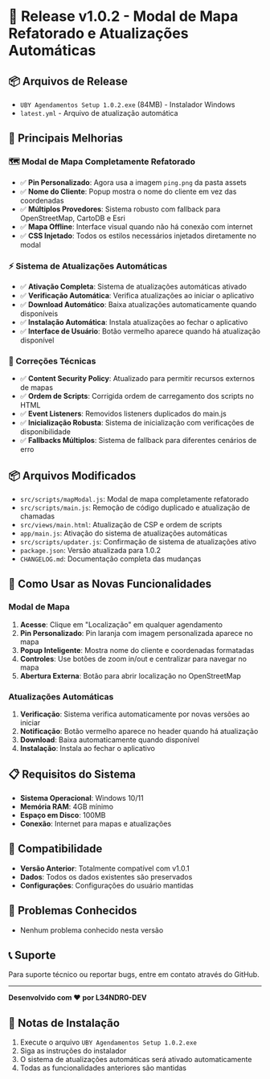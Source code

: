 # 🚀 Release v1.0.2 - Modal de Mapa Refatorado e Atualizações Automáticas

## 📦 Arquivos de Release
- `UBY Agendamentos Setup 1.0.2.exe` (84MB) - Instalador Windows
- `latest.yml` - Arquivo de atualização automática

## 🎯 Principais Melhorias

### 🗺️ Modal de Mapa Completamente Refatorado
- ✅ **Pin Personalizado**: Agora usa a imagem `ping.png` da pasta assets
- ✅ **Nome do Cliente**: Popup mostra o nome do cliente em vez das coordenadas
- ✅ **Múltiplos Provedores**: Sistema robusto com fallback para OpenStreetMap, CartoDB e Esri
- ✅ **Mapa Offline**: Interface visual quando não há conexão com internet
- ✅ **CSS Injetado**: Todos os estilos necessários injetados diretamente no modal

### ⚡ Sistema de Atualizações Automáticas
- ✅ **Ativação Completa**: Sistema de atualizações automáticas ativado
- ✅ **Verificação Automática**: Verifica atualizações ao iniciar o aplicativo
- ✅ **Download Automático**: Baixa atualizações automaticamente quando disponíveis
- ✅ **Instalação Automática**: Instala atualizações ao fechar o aplicativo
- ✅ **Interface de Usuário**: Botão vermelho aparece quando há atualização disponível

### 🔧 Correções Técnicas
- ✅ **Content Security Policy**: Atualizado para permitir recursos externos de mapas
- ✅ **Ordem de Scripts**: Corrigida ordem de carregamento dos scripts no HTML
- ✅ **Event Listeners**: Removidos listeners duplicados do main.js
- ✅ **Inicialização Robusta**: Sistema de inicialização com verificações de disponibilidade
- ✅ **Fallbacks Múltiplos**: Sistema de fallback para diferentes cenários de erro

## 📦 Arquivos Modificados
- `src/scripts/mapModal.js`: Modal de mapa completamente refatorado
- `src/scripts/main.js`: Remoção de código duplicado e atualização de chamadas
- `src/views/main.html`: Atualização de CSP e ordem de scripts
- `app/main.js`: Ativação do sistema de atualizações automáticas
- `src/scripts/updater.js`: Confirmação de sistema de atualizações ativo
- `package.json`: Versão atualizada para 1.0.2
- `CHANGELOG.md`: Documentação completa das mudanças

## 🚀 Como Usar as Novas Funcionalidades

### Modal de Mapa
1. **Acesse**: Clique em "Localização" em qualquer agendamento
2. **Pin Personalizado**: Pin laranja com imagem personalizada aparece no mapa
3. **Popup Inteligente**: Mostra nome do cliente e coordenadas formatadas
4. **Controles**: Use botões de zoom in/out e centralizar para navegar no mapa
5. **Abertura Externa**: Botão para abrir localização no OpenStreetMap

### Atualizações Automáticas
1. **Verificação**: Sistema verifica automaticamente por novas versões ao iniciar
2. **Notificação**: Botão vermelho aparece no header quando há atualização
3. **Download**: Baixa automaticamente quando disponível
4. **Instalação**: Instala ao fechar o aplicativo

## 📋 Requisitos do Sistema
- **Sistema Operacional**: Windows 10/11
- **Memória RAM**: 4GB mínimo
- **Espaço em Disco**: 100MB
- **Conexão**: Internet para mapas e atualizações

## 🔄 Compatibilidade
- **Versão Anterior**: Totalmente compatível com v1.0.1
- **Dados**: Todos os dados existentes são preservados
- **Configurações**: Configurações do usuário mantidas

## 🐛 Problemas Conhecidos
- Nenhum problema conhecido nesta versão

## 📞 Suporte
Para suporte técnico ou reportar bugs, entre em contato através do GitHub.

---

**Desenvolvido com ❤️ por L34NDR0-DEV**

## 📝 Notas de Instalação
1. Execute o arquivo `UBY Agendamentos Setup 1.0.2.exe`
2. Siga as instruções do instalador
3. O sistema de atualizações automáticas será ativado automaticamente
4. Todas as funcionalidades anteriores são mantidas 